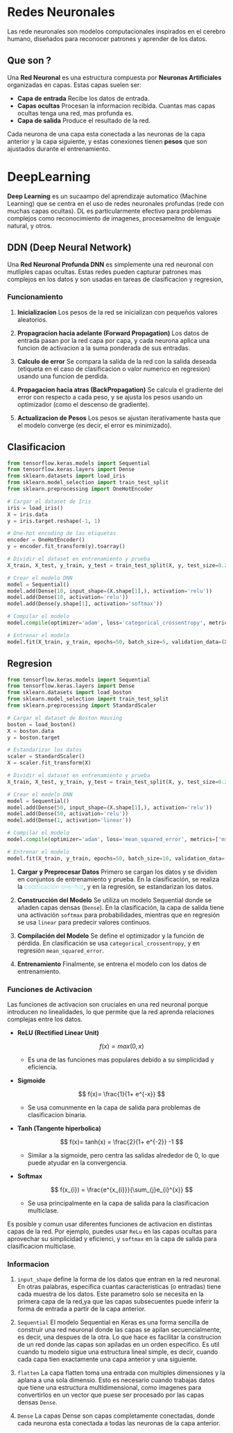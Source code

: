 # Redes Neuronales

Las rede neuronales son modelos computacionales inspirados en el cerebro humano, diseñados para reconocer patrones y aprender de los datos.

## Que son ?

Una **Red Neuronal** es una estructura compuesta por **Neuronas Artificiales** organizadas en capas. Estas capas suelen ser:

* **Capa de entrada** Recibe los datos de entrada.
* **Capas ocultas** Procesan la informacion recibida. Cuantas mas capas ocultas tenga una red, mas profunda es.
* **Capa de salida** Produce el resultado de la red.

Cada neurona de una capa esta conectada a las neuronas de la capa anterior y la capa siguiente, y estas conexiones tienen **pesos** que son ajustados durante el entrenamiento. 


# DeepLearning

**Deep Learning** es un sucaampo del aprendizaje automatico (Machine Learning) que se centra en el uso de redes neuronales profundas (rede con muchas capas ocultas). DL es particularmente efectivo para problemas complejos como reconocimiento de imagenes, procesameitno de lenguaje natural, y otros.

## DDN (Deep Neural Network)

Una **Red Neuronal Profunda DNN** es simplemente una red neuronal con mutliples capas ocultas. Estas redes pueden capturar patrones mas complejos en los datos y son usadas en tareas de clasificacion y regresion,

### Funcionamiento

1. **Inicializacion** Los pesos de la red se inicializan con pequeños valores aleatorios.

2. **Propagracion hacia adelante (Forward Propagation)** Los datos de entrada pasan por la red capa por capa, y cada neurona aplica una funcion de activacion a la suma ponderada de sus entradas.

3. **Calculo de error** Se compara la salida de la red con la salida deseada (etiqueta en el caso de clasificacion o valor numerico en regresion) usando una funcion de perdida.

4. **Propagacion hacia atras (BackPropagation)** Se calcula el gradiente del error con respecto a cada peso, y se ajusta los pesos usando un optimizador (como el descenso de gradiente).

5. **Actualizacion de Pesos** Los pesos se ajustan iterativamente hasta que el modelo converge (es decir, el error es minimizado). 

## Clasificacion

```python
from tensorflow.keras.models import Sequential
from tensorflow.keras.layers import Dense
from sklearn.datasets import load_iris
from sklearn.model_selection import train_test_split
from sklearn.preprocessing import OneHotEncoder

# Cargar el dataset de Iris
iris = load_iris()
X = iris.data
y = iris.target.reshape(-1, 1)

# One-hot encoding de las etiquetas
encoder = OneHotEncoder()
y = encoder.fit_transform(y).toarray()

# Dividir el dataset en entrenamiento y prueba
X_train, X_test, y_train, y_test = train_test_split(X, y, test_size=0.2, random_state=42)

# Crear el modelo DNN
model = Sequential()
model.add(Dense(10, input_shape=(X.shape[1],), activation='relu'))
model.add(Dense(10, activation='relu'))
model.add(Dense(y.shape[1], activation='softmax'))

# Compilar el modelo
model.compile(optimizer='adam', loss='categorical_crossentropy', metrics=['accuracy'])

# Entrenar el modelo
model.fit(X_train, y_train, epochs=50, batch_size=5, validation_data=(X_test, y_test))
```
## Regresion

```python
from tensorflow.keras.models import Sequential
from tensorflow.keras.layers import Dense
from sklearn.datasets import load_boston
from sklearn.model_selection import train_test_split
from sklearn.preprocessing import StandardScaler

# Cargar el dataset de Boston Housing
boston = load_boston()
X = boston.data
y = boston.target

# Estandarizar los datos
scaler = StandardScaler()
X = scaler.fit_transform(X)

# Dividir el dataset en entrenamiento y prueba
X_train, X_test, y_train, y_test = train_test_split(X, y, test_size=0.2, random_state=42)

# Crear el modelo DNN
model = Sequential()
model.add(Dense(50, input_shape=(X.shape[1],), activation='relu'))
model.add(Dense(50, activation='relu'))
model.add(Dense(1, activation='linear'))

# Compilar el modelo
model.compile(optimizer='adam', loss='mean_squared_error', metrics=['mse'])

# Entrenar el modelo
model.fit(X_train, y_train, epochs=50, batch_size=10, validation_data=(X_test, y_test))
```

1. **Cargar y Preprocesar Datos** Primero se cargan los datos y se dividen en conjuntos de entrenamiento y prueba. En la clasificación, se realiza la <span style="color:#84E4DD">codificación one-hot</span>, y en la regresión, se estandarizan los datos.

2. **Construcción del Modelo** Se utiliza un modelo Sequential donde se añaden capas densas (`Dense`). En la clasificación, la capa de salida tiene una activación `softmax` para probabilidades, mientras que en regresión se usa `linear` para predecir valores continuos.

3. **Compilación del Modelo** Se define el optimizador y la función de pérdida. En clasificación se usa `categorical_crossentropy`, y en regresión `mean_squared_error`.

4. **Entrenamiento** Finalmente, se entrena el modelo con los datos de entrenamiento.


### Funciones de Activacion

Las funciones de activacion son cruciales en una red neuronal porque introducen no linealidades, lo que permite que la red aprenda relaciones complejas entre los datos.

* **ReLU (Rectified Linear Unit)**

    $$
    f(x)=max(0,x)
    $$
    * Es una de las funciones mas populares debido a su simplicidad y eficiencia.
    
* **Sigmoide**

    $$
    f(x)=  \frac{1}{1+ e^{-x}} 
    $$
    * Se usa comunmente en la capa de salida para problemas de clasificacion binaria.
    
* **Tanh (Tangente hiperbolica)**

    $$
    f(x)= tanh(x) = \frac{2}{1+ e^{-2}} -1  
    $$
    * Similar a la sigmoide, pero centra las salidas alrededor de 0, lo que puede atyudar en la convergencia.
    
* **Softmax**

    $$
    f(x_{i})  = \frac{e^{x_{i}}}{\sum_{j}e_{i}^{x}}
    $$
    * Se usa principalmente en la capa de salida para la clasificacion multiclase.
  

Es posible y comun usar diferentes funciones de activacion en distintas capas de la red. Por ejemplo, puedes usar `ReLu` en las capas ocultas para aprovechar su simplicidad y eficienci, y `softmax` en la capa de salida para clasificacion multiclase.

### Informacion

1. `input_shape` define la forma de los datos que entran en la red neuronal. En otras palabras, especifica cuantas caracteristicas (o entradas) tiene cada muestra de los datos. Este parametro solo se necesita en la primera capa de la red,ya que las capas subsecuentes puede inferir la forma de entrada a partir de la capa anterior.

2. `Sequential` El modelo Sequential en Keras es una forma sencilla de construir una red neuronal donde las capas se apilan secuencialmente, es decir, una despues de la otra. Lo que hace es facilitar la construcion de un red donde las capas son apiladas en un orden especifico. Es util cuando tu modelo sigue una estructura lineal simple, es decir, cuando cada capa tien exactamente una capa anterior y una siguiente.

3. `flatten` La capa flatten toma una entrada con multiples dimensiones y la aplana a una sola dimensio. Esto es necesario cuando trabajas datos que tiene una estructura multidimensional, como imagenes para convertirlos en un vector que puese ser procesado por las capas densas `Dense`.

4. `Dense` La capas Dense son capas completamente conectadas, donde cada neurona esta conectada a todas las neuronas de la capa anterior.


